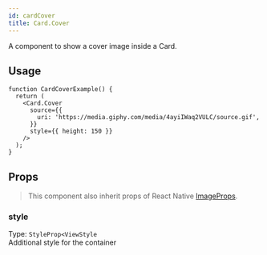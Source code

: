 ```yaml
---
id: cardCover 
title: Card.Cover 
---
```


A component to show a cover image inside a Card.

## Usage

```tsx live
function CardCoverExample() {
  return (
    <Card.Cover
      source={{
        uri: 'https://media.giphy.com/media/4ayiIWaq2VULC/source.gif',
      }}
      style={{ height: 150 }}
    />
  );
}
```

## Props

> This component also inherit props of React Native [ImageProps](https://reactnative.dev/docs/image#props).

### style

Type: `StyleProp<ViewStyle`  
Additional style for the container

